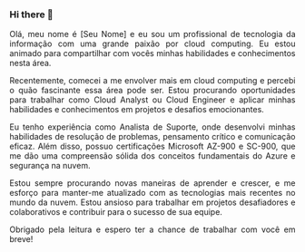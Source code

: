 ### Hi there 👋
<p style="text-align: justify;">
  Olá, meu nome é [Seu Nome] e eu sou um profissional de tecnologia da informação com uma grande paixão por cloud computing. Eu estou animado para compartilhar com vocês minhas habilidades e conhecimentos nesta área.
</p>
<p style="text-align: justify;">
  Recentemente, comecei a me envolver mais em cloud computing e percebi o quão fascinante essa área pode ser. Estou procurando oportunidades para trabalhar como Cloud Analyst ou Cloud Engineer e aplicar minhas habilidades e conhecimentos em projetos e desafios emocionantes.
</p>
<p style="text-align: justify;">
  Eu tenho experiência como Analista de Suporte, onde desenvolvi minhas habilidades de resolução de problemas, pensamento crítico e comunicação eficaz. Além disso, possuo certificações Microsoft AZ-900 e SC-900, que me dão uma compreensão sólida dos conceitos fundamentais do Azure e segurança na nuvem.
</p>
<p style="text-align: justify;">
  Estou sempre procurando novas maneiras de aprender e crescer, e me esforço para manter-me atualizado com as tecnologias mais recentes no mundo da nuvem. Estou ansioso para trabalhar em projetos desafiadores e colaborativos e contribuir para o sucesso de sua equipe.
</p>
<p style="text-align: justify;">
  Obrigado pela leitura e espero ter a chance de trabalhar com você em breve!
</p>

<!--
**haranakag/haranakag** is a ✨ _special_ ✨ repository because its `README.md` (this file) appears on your GitHub profile.

Here are some ideas to get you started:

- 🔭 I’m currently working on ...
- 🌱 I’m currently learning ...
- 👯 I’m looking to collaborate on ...
- 🤔 I’m looking for help with ...
- 💬 Ask me about ...
- 📫 How to reach me: ...
- 😄 Pronouns: ...
- ⚡ Fun fact: ...
-->
